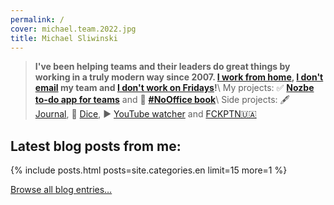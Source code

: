 ```yaml
---
permalink: /
cover: michael.team.2022.jpg
title: Michael Sliwinski
---
```


> **I've been helping teams and their leaders do great things by working in a truly modern way since 2007. [I work from home](/nooffice-best), [I don't email](/emailban/) my team and [I don't work on Fridays](/tgif/)!**\\
> My projects: ✅ **[Nozbe to-do app for teams](/nozbe/)** and 📖 **[#NoOffice book](/nooffice/)**\\
> Side projects: 🖋 [Journal](/journal/), 🎲 [Dice](/dice/), ▶️ [YouTube watcher](/yt/) and [FCKPTN🇺🇦](/fckptn/)

## Latest blog posts from me:

{% include posts.html posts=site.categories.en limit=15 more=1 %}

[Browse all blog entries…](/archive/)
